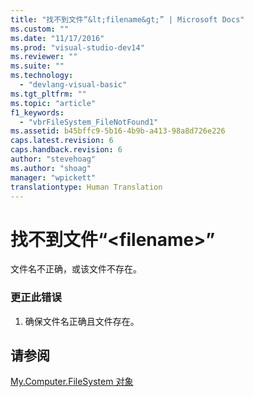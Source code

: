 ```yaml
---
title: "找不到文件“&lt;filename&gt;” | Microsoft Docs"
ms.custom: ""
ms.date: "11/17/2016"
ms.prod: "visual-studio-dev14"
ms.reviewer: ""
ms.suite: ""
ms.technology: 
  - "devlang-visual-basic"
ms.tgt_pltfrm: ""
ms.topic: "article"
f1_keywords: 
  - "vbrFileSystem_FileNotFound1"
ms.assetid: b45bffc9-5b16-4b9b-a413-98a8d726e226
caps.latest.revision: 6
caps.handback.revision: 6
author: "stevehoag"
ms.author: "shoag"
manager: "wpickett"
translationtype: Human Translation
---
```

# 找不到文件“&lt;filename&gt;”
文件名不正确，或该文件不存在。  
  
### 更正此错误  
  
1.  确保文件名正确且文件存在。  
  
## 请参阅  
 [My.Computer.FileSystem 对象](../../visual-basic/language-reference/objects/my-computer-filesystem-object.md)